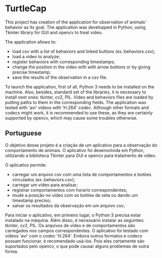 # TurtleCap

This project has creation of the application for observation of animals' behavior as its goal. The application was developped in Python, using Tkinter library for GUI and opencv to treat video. 

The application allows to:
- load csv with a list of behaviors and linked buttons (ex.:behaviors.csv);
- load a video to analyze;
- register behaviors with corresponding timestamps;
- change the position in the video with with arrow buttons or by giving precise timestamp;
- save the results of the observation in a csv file.

To launch the application, first of all, Python 3 needs to be installed on the machine. Also, besides, standard set of the libraries, it is necessary to install next ones: tkinter, cv2, PIL.
Video and behaviors files are loaded by putting paths to them in the corresponding fields. The application was tested with 'avi' videos with 'H.264' codec. Although other formats and codecs might work, it is recommended to use these, as they are certainly supported by opencv, which may cause some troubles otherwise.

## Portuguese

O objetivo desse projeto é a criação de um aplicativo para a observação do comportamento de animais. O aplicativo foi desenvolvida em Python, utilizando a biblioteca Tkinter para GUI e opencv para tratamento de vídeo.

O aplicativo permite:
- carregar um arquivo csv com uma lista de comportamentos e botões vinculados (ex.:behaviors.csv);
- carregar um vídeo para analisar;
- registrar comportamentos com horario correspondentes;
- mude a posição no vídeo com os botões de seta ou dando um timestamp preciso;
- salvar os resultados da observação em um arquivo csv;

Para iniciar o aplicativo, em primeiro lugar, o Python 3 precisa estar instalado na máquina. Além disso, é necessário instalar as seguintes: tkinter, cv2, PIL.
Os arquivos de vídeo e de comportamentos são carregados nos campos correspondentes. O aplicativo foi testado com vídeos 'avi' com o codec 'H.264'. Embora outros formatos e codecs possam funcionar, é recomendado usá-los. Pois eles certamente são suportados pelo opencv, o que pode causar alguns problemas de outra forma.
